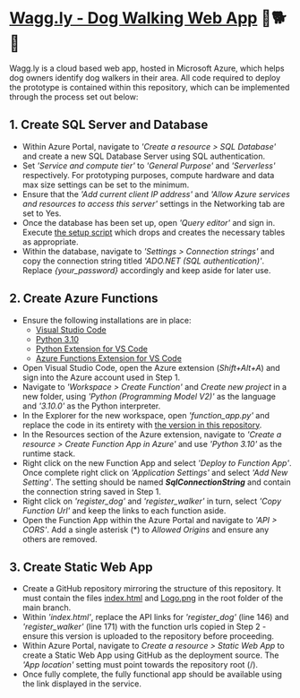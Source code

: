 # [Wagg.ly - Dog Walking Web App](https://delightful-coast-0d5ddf203.5.azurestaticapps.net/) :dog::dog2::heart_eyes:

Wagg.ly is a cloud based web app, hosted in Microsoft Azure, which helps dog owners identify dog walkers in their area. All code required to deploy the prototype  is contained within this repository, which can be implemented through the process set out below:

## 1. Create SQL Server and Database

- Within Azure Portal, navigate to *'Create a resource > SQL Database'* and create a new SQL Database Server using SQL authentication.
- Set *'Service and compute tier'* to *'General Purpose'* and *'Serverless'* respectively. For prototyping purposes, compute hardware and data max size settings can be set to the minimum.
- Ensure that the *'Add current client IP address'* and *'Allow Azure services and resources to access this server'* settings in the Networking tab are set to Yes.
- Once the database has been set up, open *'Query editor'* and sign in. Execute [the setup script](/sqlserver/setup.sql) which drops and creates the necessary tables as appropriate.
- Within the database, navigate to *'Settings > Connection strings'* and copy the connection string titled *'ADO.NET (SQL authentication)'*. Replace *{your_password}* accordingly and keep aside for later use.

## 2. Create Azure Functions

- Ensure the following installations are in place:  
  - [Visual Studio Code](https://code.visualstudio.com/)
  - [Python 3.10](https://www.python.org/downloads/release/python-3100/)
  - [Python Extension for VS Code](https://marketplace.visualstudio.com/items?itemName=ms-python.python)
  - [Azure Functions Extension for VS Code](https://marketplace.visualstudio.com/items?itemName=ms-azuretools.vscode-azurefunctions)
- Open Visual Studio Code, open the Azure extension (*Shift+Alt+A*) and sign into the Azure account used in Step 1.
- Navigate to *'Workspace > Create Function'* and *Create new project* in a new folder, using *'Python (Programming Model V2)'* as the language and *'3.10.0'* as the Python interpreter.
- In the Explorer for the new workspace, open *'function_app.py'* and replace the code in its entirety with [the version in this repository](functions/function_app.py).
- In the Resources section of the Azure extension, navigate to *'Create a resource > Create Function App in Azure'* and use *'Python 3.10'* as the runtime stack. 
- Right click on the new Function App and select *'Deploy to Function App'*. Once complete right click on *'Application Settings'* and select *'Add New Setting'*. The setting should be named ***SqlConnectionString*** and contain the connection string saved in Step 1.
- Right click on *'register_dog'* and *'register_walker'* in turn, select *'Copy Function Url'* and keep the links to each function aside.
- Open the Function App within the Azure Portal and navigate to *'API > CORS'*. Add a single asterisk (*) to *Allowed Origins* and ensure any others are removed. 

## 3. Create Static Web App

- Create a GitHub repository mirroring the structure of this repository. It must contain the files [index.html](index.html) and [Logo.png](Logo.png) in the root folder of the main branch.
- Within *'index.html'*, replace the API links for *'register_dog'* (line 146) and *'register_walker'* (line 171) with the function urls copied in Step 2 - ensure this version is uploaded to the repository before proceeding.
- Within Azure Portal, navigate to *Create a resource > Static Web App* to create a Static Web App using GitHub as the deployment source. The *'App location'* setting must point towards the repository root (/).
- Once fully complete, the fully functional app should be available using the link displayed in the service.
